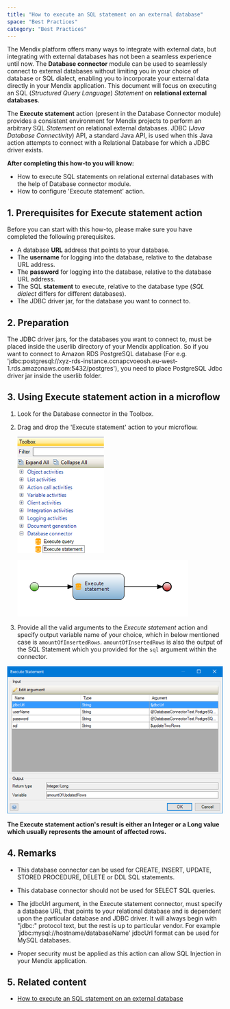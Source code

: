 ```yaml
---
title: "How to execute an SQL statement on an external database"
space: "Best Practices"
category: "Best Practices"
---
```


The Mendix platform offers many ways to integrate with external data, but integrating with external databases has not been a seamless experience until now. The **Database connector** module can be used to seamlessly connect to external databases without limiting you in your choice of database or SQL dialect, enabling you to incorporate your external data directly in your Mendix application.
This document will focus on executing an SQL (_Structured Query Language_) _Statement_ on **relational external databases**.

The **Execute statement** action (present in the Database Connector module) provides a consistent environment for Mendix projects to perform an arbitrary SQL _Statement_ on relational external databases.
JDBC (_Java Database Connectivity_) API, a standard Java API, is used when this Java action attempts to connect with a Relational Database for which a JDBC driver exists.

**After completing this how-to you will know:**

*   How to execute SQL statements on relational external databases with the help of Database connector module.
*   How to configure 'Execute statement' action.

## 1. Prerequisites for Execute statement action

Before you can start with this how-to, please make sure you have completed the following prerequisites.

*   A database **URL** address that points to your database.
*   The **username** for logging into the database, relative to the database URL address.
*   The **password** for logging into the database, relative to the database URL address.
*   The SQL **statement** to execute, relative to the database type (_SQL dialect_ differs for different databases).
*   The JDBC driver jar, for the database you want to connect to.

## 2\. Preparation

The JDBC driver jars, for the databases you want to connect to, must be placed inside the userlib directory of your Mendix application. So if you want to connect to Amazon RDS PostgreSQL database (For e.g. 'jdbc:<a rel="nofollow">postgresql://xyz-rds-instance.ccnapcvoeosh.eu-west-1.rds.amazonaws.com:5432/postgres')</a>, you need to place PostgreSQL Jdbc driver jar inside the userlib folder.

## 3\. Using Execute statement action in a microflow

1. Look for the Database connector in the Toolbox.
2. Drag and drop the 'Execute statement' action to your microflow.

    ![](attachments/19203493/19399122.png)

    ![](attachments/19203493/19399123.png)

3. Provide all the valid arguments to the _Execute statement_ action and specify output variable name of your choice, which in below mentioned case is `amountOfInsertedRows`.
    `amountOfInsertedRows` is also the output of the SQL Statement which you provided for the `sql` argument within the connector.

![](attachments/19203493/19399146.png)

**The Execute statement action's result is either an Integer or a Long value which usually represents the amount of affected rows.**

## 4\. Remarks

*   This database connector can be used for CREATE, INSERT, UPDATE, STORED PROCEDURE, DELETE or DDL SQL statements.
*   This database connector should not be used for SELECT SQL queries.
*   The jdbcUrl argument, in the Execute statement connector, must specify a database URL that points to your relational database and is dependent upon the particular database and JDBC driver. It will always begin with "jdbc:" protocol text, but the rest is up to particular vendor.
    For example 'jdbc:<a rel="nofollow">mysql://hostname/databaseName'</a> jdbcUrl format can be used for MySQL databases.

*   Proper security must be applied as this action can allow SQL Injection in your Mendix application.

## 5\. Related content

*   [How to execute an SQL statement on an external database](how-to-execute-an-sql-statement-on-an-external-database)
